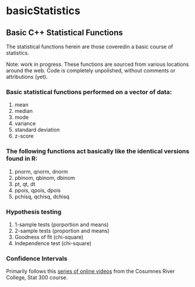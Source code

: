 # basicStatistics
## Basic C++ Statistical Functions

The statistical functions herein are those coveredin a basic course of statistics.

Note: work in progress. These functions are sourced from various locations around the web. Code is completely unpolished, without comments or attributions (yet).
 
### Basic statistical functions performed on a vector of data:
<ol>
  <li>mean</li>
  <li>median</li>
  <li>mode</li>
  <li>variance</li>
  <li>standard deviation</li>
  <li>z-score</li>
</ol>

### The following functions act basically like the identical versions found in R:
<ol>
  <li>pnorm, qnorm, dnorm</li>
  <li>pbinom, qbinom, dbinom</li>
  <li>pt, qt, dt</li>
  <li>ppois, qpois, dpois</li>
  <li>pchisq, qchisq, dchisq</li>
</ol>

### Hypothesis testing
<ol>
 <li>1-sample tests (porportion and means)</li>
 <li>2-sample tests (proportion and means)</li>
 <li>Goodness of fit (chi-square)</li>
 <li>Independence test (chi-square)</li>
</ol>

### Confidence Intervals

Primarily follows this <a href="https://www.youtube.com/watch?v=pEmF0-S1I6s&list=PLzlz5Ed1uSVGSBi2biRNCCwvdadhn1CLD">series of online videos</a> from the Cosumnes River College, Stat 300 course.
